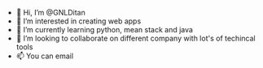 - 👋 Hi, I’m @GNLDitan
- 👀 I’m interested in creating web apps
- 🌱 I’m currently learning python, mean stack and java
- 💞️ I’m looking to collaborate on different company with lot's of techincal tools
- 📫 You can email

<!---
GNLDitan/GNLDitan is a ✨ special ✨ repository because its `README.md` (this file) appears on your GitHub profile.
You can click the Preview link to take a look at your changes.
--->

